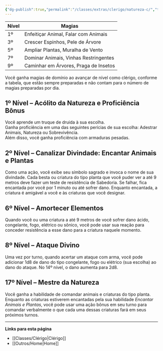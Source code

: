 ```yaml
---
{"dg-publish":true,"permalink":"/classes/extras/clerigo/natureza-c/","tags":["Sub-Classes Clérigo"]}
---
```



| Nível | Magias                           |
|-------|----------------------------------|
| 1º    | Enfeitiçar Animal, Falar com Animais |
| 3º    | Crescer Espinhos, Pele de Árvore  |
| 5º    | Ampliar Plantas, Muralha de Vento |
| 7º    | Dominar Animais, Vinhas Restringentes |
| 9º    | Caminhar em Árvores, Praga de Insetos |

Você ganha magias de domínio ao avançar de nível como clérigo, conforme a tabela, que estão sempre preparadas e não contam para o número de magias preparadas por dia.

## 1º Nível – Acólito da Natureza e Proficiência Bônus
Você aprende um truque de druida à sua escolha.  
Ganha proficiência em uma das seguintes perícias de sua escolha: Adestrar Animais, Natureza ou Sobrevivência.  
Além disso, você ganha proficiência com armaduras pesadas.

## 2º Nível – Canalizar Divindade: Encantar Animais e Plantas
Como uma ação, você exibe seu símbolo sagrado e invoca o nome de sua divindade. Cada besta ou criatura do tipo planta que você puder ver a até 9 metros deve fazer um teste de resistência de Sabedoria. Se falhar, fica encantada por você por 1 minuto ou até sofrer dano. Enquanto encantada, a criatura é amigável a você e às criaturas que você designar.

## 6º Nível – Amortecer Elementos
Quando você ou uma criatura a até 9 metros de você sofrer dano ácido, congelante, fogo, elétrico ou sônico, você pode usar sua reação para conceder resistência a esse dano para a criatura naquele momento.

## 8º Nível – Ataque Divino
Uma vez por turno, quando acertar um ataque com arma, você pode adicionar 1d8 de dano do tipo congelante, fogo ou elétrico (sua escolha) ao dano do ataque. No 14º nível, o dano aumenta para 2d8.

## 17º Nível – Mestre da Natureza
Você ganha a habilidade de comandar animais e criaturas do tipo planta. Enquanto as criaturas estiverem encantadas pela sua habilidade *Encantar Animais e Plantas*, você pode usar uma ação bônus em seu turno para comandar verbalmente o que cada uma dessas criaturas fará em seus próximos turnos.
___
**Links para esta página**  
- [[Classes/Clérigo\|Clérigo]]
- [[Outros/Home\|Home]]